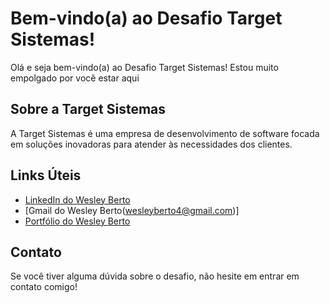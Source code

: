 # Bem-vindo(a) ao Desafio Target Sistemas!

Olá e seja bem-vindo(a) ao Desafio Target Sistemas! Estou muito empolgado por você estar aqui
## Sobre a Target Sistemas
A Target Sistemas é uma empresa de desenvolvimento de software focada em soluções inovadoras para atender às necessidades dos clientes. 


## Links Úteis
- [LinkedIn do Wesley Berto](https://www.linkedin.com/in/wesley-berto/)
- [Gmail do Wesley Berto(wesleyberto4@gmail.com)]
- [Portfólio do Wesley Berto](https://wesleyberto.netlify.app/)

## Contato
Se você tiver alguma dúvida sobre o desafio, não hesite em entrar em contato comigo!


